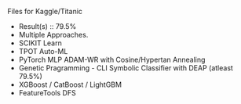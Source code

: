 Files for Kaggle/Titanic
* Result(s) :: 79.5%
* Multiple Approaches.
 * SCIKIT Learn
 * TPOT Auto-ML
 * PyTorch MLP ADAM-WR with Cosine/Hypertan Annealing
 * Genetic Pragramming - CLI Symbolic Classifier with DEAP (atleast 79.5%)
 * XGBoost / CatBoost / LightGBM
 * FeatureTools DFS
